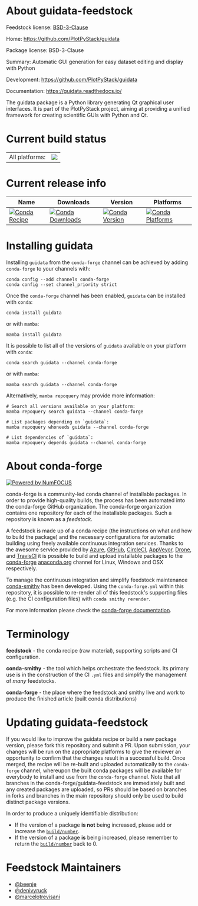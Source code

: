 About guidata-feedstock
=======================

Feedstock license: [BSD-3-Clause](https://github.com/conda-forge/guidata-feedstock/blob/main/LICENSE.txt)

Home: https://github.com/PlotPyStack/guidata

Package license: BSD-3-Clause

Summary: Automatic GUI generation for easy dataset editing and display with Python

Development: https://github.com/PlotPyStack/guidata

Documentation: https://guidata.readthedocs.io/

The guidata package is a Python library generating Qt graphical user interfaces. It is part of the PlotPyStack project, aiming at providing a unified framework for creating scientific GUIs with Python and Qt.

Current build status
====================


<table><tr><td>All platforms:</td>
    <td>
      <a href="https://dev.azure.com/conda-forge/feedstock-builds/_build/latest?definitionId=2980&branchName=main">
        <img src="https://dev.azure.com/conda-forge/feedstock-builds/_apis/build/status/guidata-feedstock?branchName=main">
      </a>
    </td>
  </tr>
</table>

Current release info
====================

| Name | Downloads | Version | Platforms |
| --- | --- | --- | --- |
| [![Conda Recipe](https://img.shields.io/badge/recipe-guidata-green.svg)](https://anaconda.org/conda-forge/guidata) | [![Conda Downloads](https://img.shields.io/conda/dn/conda-forge/guidata.svg)](https://anaconda.org/conda-forge/guidata) | [![Conda Version](https://img.shields.io/conda/vn/conda-forge/guidata.svg)](https://anaconda.org/conda-forge/guidata) | [![Conda Platforms](https://img.shields.io/conda/pn/conda-forge/guidata.svg)](https://anaconda.org/conda-forge/guidata) |

Installing guidata
==================

Installing `guidata` from the `conda-forge` channel can be achieved by adding `conda-forge` to your channels with:

```
conda config --add channels conda-forge
conda config --set channel_priority strict
```

Once the `conda-forge` channel has been enabled, `guidata` can be installed with `conda`:

```
conda install guidata
```

or with `mamba`:

```
mamba install guidata
```

It is possible to list all of the versions of `guidata` available on your platform with `conda`:

```
conda search guidata --channel conda-forge
```

or with `mamba`:

```
mamba search guidata --channel conda-forge
```

Alternatively, `mamba repoquery` may provide more information:

```
# Search all versions available on your platform:
mamba repoquery search guidata --channel conda-forge

# List packages depending on `guidata`:
mamba repoquery whoneeds guidata --channel conda-forge

# List dependencies of `guidata`:
mamba repoquery depends guidata --channel conda-forge
```


About conda-forge
=================

[![Powered by
NumFOCUS](https://img.shields.io/badge/powered%20by-NumFOCUS-orange.svg?style=flat&colorA=E1523D&colorB=007D8A)](https://numfocus.org)

conda-forge is a community-led conda channel of installable packages.
In order to provide high-quality builds, the process has been automated into the
conda-forge GitHub organization. The conda-forge organization contains one repository
for each of the installable packages. Such a repository is known as a *feedstock*.

A feedstock is made up of a conda recipe (the instructions on what and how to build
the package) and the necessary configurations for automatic building using freely
available continuous integration services. Thanks to the awesome service provided by
[Azure](https://azure.microsoft.com/en-us/services/devops/), [GitHub](https://github.com/),
[CircleCI](https://circleci.com/), [AppVeyor](https://www.appveyor.com/),
[Drone](https://cloud.drone.io/welcome), and [TravisCI](https://travis-ci.com/)
it is possible to build and upload installable packages to the
[conda-forge](https://anaconda.org/conda-forge) [anaconda.org](https://anaconda.org/)
channel for Linux, Windows and OSX respectively.

To manage the continuous integration and simplify feedstock maintenance
[conda-smithy](https://github.com/conda-forge/conda-smithy) has been developed.
Using the ``conda-forge.yml`` within this repository, it is possible to re-render all of
this feedstock's supporting files (e.g. the CI configuration files) with ``conda smithy rerender``.

For more information please check the [conda-forge documentation](https://conda-forge.org/docs/).

Terminology
===========

**feedstock** - the conda recipe (raw material), supporting scripts and CI configuration.

**conda-smithy** - the tool which helps orchestrate the feedstock.
                   Its primary use is in the construction of the CI ``.yml`` files
                   and simplify the management of *many* feedstocks.

**conda-forge** - the place where the feedstock and smithy live and work to
                  produce the finished article (built conda distributions)


Updating guidata-feedstock
==========================

If you would like to improve the guidata recipe or build a new
package version, please fork this repository and submit a PR. Upon submission,
your changes will be run on the appropriate platforms to give the reviewer an
opportunity to confirm that the changes result in a successful build. Once
merged, the recipe will be re-built and uploaded automatically to the
`conda-forge` channel, whereupon the built conda packages will be available for
everybody to install and use from the `conda-forge` channel.
Note that all branches in the conda-forge/guidata-feedstock are
immediately built and any created packages are uploaded, so PRs should be based
on branches in forks and branches in the main repository should only be used to
build distinct package versions.

In order to produce a uniquely identifiable distribution:
 * If the version of a package **is not** being increased, please add or increase
   the [``build/number``](https://docs.conda.io/projects/conda-build/en/latest/resources/define-metadata.html#build-number-and-string).
 * If the version of a package **is** being increased, please remember to return
   the [``build/number``](https://docs.conda.io/projects/conda-build/en/latest/resources/define-metadata.html#build-number-and-string)
   back to 0.

Feedstock Maintainers
=====================

* [@beenje](https://github.com/beenje/)
* [@denivyruck](https://github.com/denivyruck/)
* [@marcelotrevisani](https://github.com/marcelotrevisani/)

